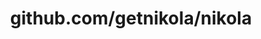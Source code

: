---
layout: post
title: github.com/getnikola/nikola
categories: link
tags: [انگلیسی, گیت‌هاب, برنامه‌نویسی]
---